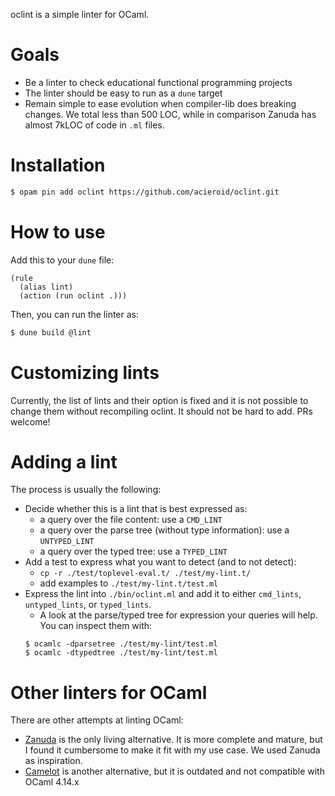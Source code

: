 oclint is a simple linter for OCaml. 

# Goals

- Be a linter to check educational functional programming projects
- The linter should be easy to run as a `dune` target
- Remain simple to ease evolution when compiler-lib does breaking changes. We total less than 500 LOC, while in comparison Zanuda has almost 7kLOC of code in `.ml` files.

# Installation

``` sh
$ opam pin add oclint https://github.com/acieroid/oclint.git
```

# How to use

Add this to your `dune` file:

```
(rule
  (alias lint)
  (action (run oclint .)))
```

Then, you can run the linter as: 

``` sh
$ dune build @lint
```

# Customizing lints

Currently, the list of lints and their option is fixed and it is not possible to change them without recompiling oclint. It should not be hard to add. PRs welcome!

# Adding a lint

The process is usually the following:

- Decide whether this is a lint that is best expressed as:
  - a query over the file content: use a `CMD_LINT`
  - a query over the parse tree (without type information): use a `UNTYPED_LINT`
  - a query over the typed tree: use a `TYPED_LINT`
- Add a test to express what you want to detect (and to not detect):
  - `cp -r ./test/toplevel-eval.t/ ./test/my-lint.t/`
  - add examples to `./test/my-lint.t/test.ml`
- Express the lint into `./bin/oclint.ml` and add it to either `cmd_lints`, `untyped_lints`, or `typed_lints`.
  - A look at the parse/typed tree for expression your queries will help. You can inspect them with:
  ```
  $ ocamlc -dparsetree ./test/my-lint/test.ml
  $ ocamlc -dtypedtree ./test/my-lint/test.ml
  ```

# Other linters for OCaml

There are other attempts at linting OCaml:

- [Zanuda](https://github.com/Kakadu/zanuda) is the only living alternative. It is more complete and mature, but I found it cumbersome to make it fit with my use case. We used Zanuda as inspiration.
- [Camelot](https://github.com/upenn-cis1xx/camelot) is another alternative, but it is outdated and not compatible with OCaml 4.14.x
